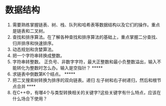 # 数据结构
1. 需要熟练掌握链表、树、栈、队列和哈希表等数据结构以及它们的操作。重点是链表和二叉树。
2. 查找和排序算法。在了解各种查找和排序算法的基础上，重点掌握二分查找、归并排序和快速排序。
3. 动态规划和贪婪算法。
4. 把一个字符串转换成整数。
5. 字符串转整数。 正负号、非数字字符，最大正整数和最小负整数溢出，输入不能转化为整数时怎么办。输入是空指针？   *****
6. 求链表中倒数第K个结点。     *****
7. 把二叉搜索树转换为排序的双向链表。递归 左子树和右子树递归，然后和根节点合并 ****
8. 在C++中，有哪4个与类型转换相关的关键字?这些关键字有什么特点，应该在什么场合下使用？